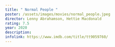 ```yaml
---
title: " Normal People "
poster: /assets/images/movies/normal_people.jpeg
director: Lenny Abrahamson, Hettie Macdonald
rating: 7.5
year: 2020
description:
infolink: https://www.imdb.com/title/tt9059760/
---
```

